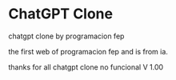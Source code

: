 # ChatGPT Clone
chatgpt clone by programacion fep

the first web of programacion fep and is from ia.

thanks for all
chatgpt clone no funcional V 1.00



